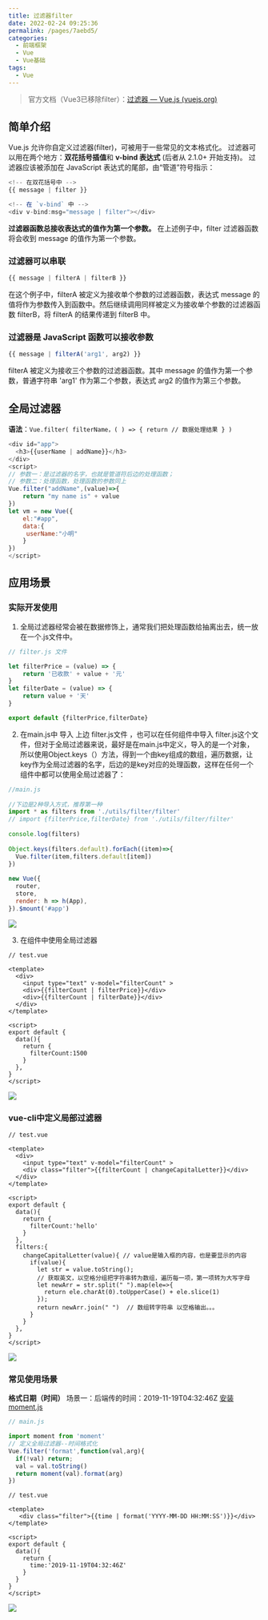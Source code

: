 ```yaml
---
title: 过滤器filter
date: 2022-02-24 09:25:36
permalink: /pages/7aebd5/
categories:
  - 前端框架
  - Vue
  - Vue基础
tags:
  - Vue
---
```

> 官方文档（Vue3已移除filter）：[过滤器 — Vue.js (vuejs.org)](https://cn.vuejs.org/v2/guide/filters.html)

<!-- more -->

## 简单介绍

Vue.js 允许你自定义过滤器(filter)，可被用于一些常见的文本格式化。 过滤器可以用在两个地方：**双花括号插值**和 **v-bind 表达式** (后者从 2.1.0+ 开始支持)。 过滤器应该被添加在 JavaScript 表达式的尾部，由“管道”符号指示：

```javascript
<!-- 在双花括号中 -->
{{ message | filter }}

<!-- 在 `v-bind` 中 -->
<div v-bind:msg="message | filter"></div>
```

**过滤器函数总接收表达式的值作为第一个参数。** 在上述例子中，filter 过滤器函数将会收到 message 的值作为第一个参数。

### 过滤器可以串联

```javascript
{{ message | filterA | filterB }}
```

在这个例子中，filterA 被定义为接收单个参数的过滤器函数，表达式 message 的值将作为参数传入到函数中。然后继续调用同样被定义为接收单个参数的过滤器函数 filterB，将 filterA 的结果传递到 filterB 中。

### 过滤器是 JavaScript 函数可以接收参数

```javascript
{{ message | filterA('arg1', arg2) }}
```

filterA 被定义为接收三个参数的过滤器函数。其中 message 的值作为第一个参数，普通字符串 'arg1' 作为第二个参数，表达式 arg2 的值作为第三个参数。

## 全局过滤器

**语法**：`Vue.filter( filterName，( ) => { return // 数据处理结果 } )`

```javascript
<div id="app">
  <h3>{{userName | addName}}</h3>
</div>
<script>
// 参数一：是过滤器的名字，也就是管道符后边的处理函数；
// 参数二：处理函数，处理函数的参数同上	
Vue.filter("addName",(value)=>{											         
    return "my name is" + value
})
let vm = new Vue({
    el:"#app",
  	data:{
     userName:"小明" 
    }
})
</script>
```

## 应用场景

### 实际开发使用

1. 全局过滤器经常会被在数据修饰上，通常我们把处理函数给抽离出去，统一放在一个.js文件中。

```javascript
// filter.js 文件

let filterPrice = (value) => {
	return '已收款' + value + '元'
}
let filterDate = (value) => {
    return value + '天'
}

export default {filterPrice,filterDate}
```

2. 在main.js中 导入 上边 filter.js文件 ，也可以在任何组件中导入 filter.js这个文件，但对于全局过滤器来说，最好是在main.js中定义，导入的是一个对象，所以使用Object.keys（）方法，得到一个由key组成的数组，遍历数据，让key作为全局过滤器的名字，后边的是key对应的处理函数，这样在任何一个组件中都可以使用全局过滤器了：

```javascript
//main.js
 
//下边是2种导入方式，推荐第一种
import * as filters from './utils/filter/filter'
// import {filterPrice,filterDate} from './utils/filter/filter'
 
console.log(filters)
 
Object.keys(filters.default).forEach((item)=>{
  Vue.filter(item,filters.default[item])
})
 
new Vue({
  router,
  store,
  render: h => h(App),
}).$mount('#app')

```

   ![](https://blog-1259322452.cos.ap-guangzhou.myqcloud.com/java/20220224102057.png)



3. 在组件中使用全局过滤器

```vue
// test.vue

<template>
  <div>
    <input type="text" v-model="filterCount" >
    <div>{{filterCount | filterPrice}}</div>
    <div>{{filterCount | filterDate}}</div>
  </div>  
</template>

<script>
export default {
  data(){
    return {
      filterCount:1500
    }
  },
}
</script>
```

![](https://blog-1259322452.cos.ap-guangzhou.myqcloud.com/java/20220224102350.png)

### vue-cli中定义局部过滤器

```vue
// test.vue

<template>
  <div>
    <input type="text" v-model="filterCount" >
    <div class="filter">{{filterCount | changeCapitalLetter}}</div>
  </div>  
</template>

<script>
export default {
  data(){
    return {
      filterCount:'hello'
    }
  },
  filters:{
    changeCapitalLetter(value){	// value是输入框的内容，也是要显示的内容
      if(value){
        let str = value.toString();
        // 获取英文，以空格分组把字符串转为数组，遍历每一项，第一项转为大写字母
        let newArr = str.split(" ").map(ele=>{
          return ele.charAt(0).toUpperCase() + ele.slice(1)
        });
        return newArr.join(" ")  // 数组转字符串 以空格输出。。。
      }
    }
  },
}
</script>
```

![](https://blog-1259322452.cos.ap-guangzhou.myqcloud.com/java/20220224102541.png)

### 常见使用场景

**格式日期（时间）** 场景一：后端传的时间：2019-11-19T04:32:46Z [安装moment.js](https://link.juejin.cn/?target=http%3A%2F%2Fmomentjs.cn%2Fdocs%2F%23%2Fuse-it%2F)

```javascript
// main.js

import moment from 'moment'
// 定义全局过滤器--时间格式化
Vue.filter('format',function(val,arg){
  if(!val) return;
  val = val.toString()
  return moment(val).format(arg)
})
```

```vue
// test.vue

<template>
   <div class="filter">{{time | format('YYYY-MM-DD HH:MM:SS')}}</div>  
</template>

<script>
export default {
  data(){
    return {
      time:'2019-11-19T04:32:46Z'
    }
  }
}
</script>
```

![](https://blog-1259322452.cos.ap-guangzhou.myqcloud.com/java/20220224102721.png)